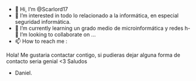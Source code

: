 - 👋 Hi, I’m @Scarlord17
- 👀 I’m interested in  todo lo relacionado a la informática, en especial seguridad informática. 
- 🌱 I’m currently learning  un grado medio de microinformática y redes
h- 💞️ I’m looking to collaborate on ...
- 📫 How to reach me : 

<!---
Scarlord17/Scarlord17 is a ✨ special ✨ repository because its `README.md` (this file) appears on your GitHub profile.
You can click the Preview link to take a look at your changes.
--->

Hola! Me gustaria contactar contigo, si pudieras dejar alguna forma de contacto seria genial <3
Saludos 
- Daniel.
